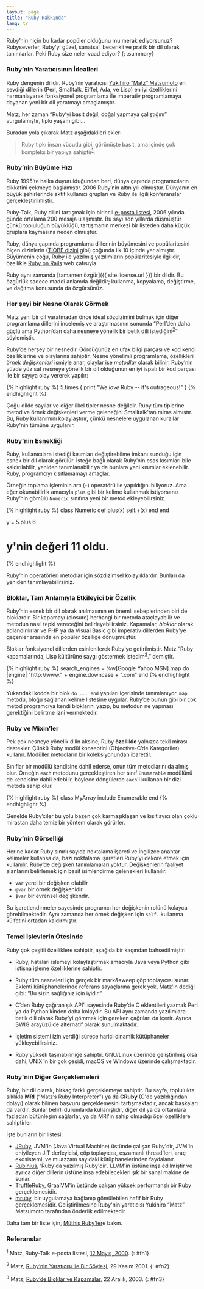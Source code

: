 ```yaml
---
layout: page
title: "Ruby Hakkında"
lang: tr
---
```


Ruby’nin niçin bu kadar popüler olduğunu mu merak ediyorsunuz?
Rubyseverler, Ruby’yi güzel, sanatsal, becerikli ve pratik bir dil
olarak tanımlarlar. Peki Ruby size neler vaad ediyor?
{: .summary}

### Ruby’nin Yaratıcısının İdealleri

Ruby dengenin dilidir. Ruby’nin yaratıcısı [Yukihiro “Matz”
Matsumoto][matz] en sevdiği dillerin (Perl, Smalltalk, Eiffel, Ada, ve
Lisp) en iyi özelliklerini harmanlayarak fonksiyonel programlama ile
imperativ programlamaya dayanan yeni bir dil yaratmayı amaçlamıştır.

Matz, her zaman “Ruby’yi basit değil, doğal yapmaya çalıştığını”
vurgulamıştır, tıpkı yaşam gibi…

Buradan yola çıkarak Matz aşağıdakileri ekler:

> Ruby tıpkı insan vücudu gibi, görünüşte basit, ama içinde çok kompleks
> bir yapıya sahiptir<sup>[1](#fn1)</sup>.

### Ruby’nin Büyüme Hızı

Ruby 1995’te halka duyurulduğundan beri, dünya çapında programcıların
dikkatini çekmeye başlamıştır. 2006 Ruby’nin altın yılı olmuştur.
Dünyanın en büyük şehirlerinde aktif kullanıcı grupları ve Ruby ile
ilgili konferanslar gerçekleştirilmiştir.

Ruby-Talk, Ruby dilini tartışmak için birincil [e-posta listesi](/tr/community/mailing-lists/), 2006 yılında günde ortalama 200 mesaja ulaşmıştır.
Bu sayı son yıllarda düşmüştür çünkü topluluğun büyüklüğü, tartışmanın merkezi bir listeden daha küçük gruplara kaymasına neden olmuştur.

Ruby, dünya çapında programlama dillerinin büyümesini ve popülaritesini ölçen dizinlerin ([TIOBE dizini][tiobe] gibi) çoğunda ilk 10 içinde yer almıştır.
Büyümenin çoğu, Ruby ile yazılmış yazılımların popülaritesiyle ilgilidir, özellikle [Ruby on Rails][ror] web çatısıyla.

Ruby aynı zamanda [tamamen özgür]({{ site.license.url }}) bir dildir.
Bu özgürlük sadece maddi anlamda değildir; kullanma, kopyalama, değiştirme, ve dağıtma konusunda da özgürsünüz.

### Her şeyi bir Nesne Olarak Görmek

Matz yeni bir dil yaratmadan önce ideal sözdizimini bulmak için diğer
programlama dillerini incelemiş ve araştırmasının sonunda “Perl’den daha
güçlü ama Python’dan daha nesneye yönelik bir betik
dili istediğini<sup>[2](#fn2)</sup>” söylemiştir.

Ruby’de herşey bir nesnedir. Gördüğünüz en ufak bilgi parçası ve kod kendi özelliklerine ve olaylarına sahiptir.
Nesne yönelimli programlama, özellikleri *örnek değişkenleri* ismiyle anar, olaylar ise *metodlar* olarak bilinir.
Ruby’nin yüzde yüz saf nesneye yönelik bir dil olduğunun en iyi ispatı bir kod parçası ile bir sayıya olay vererek yapılır:

{% highlight ruby %}
5.times { print "We *love* Ruby -- it's outrageous!" }
{% endhighlight %}

Çoğu dilde sayılar ve diğer ilkel tipler nesne değildir.
Ruby tüm tiplerine metod ve örnek değişkenleri verme geleneğini Smalltalk’tan miras almıştır.
Bu, Ruby kullanımını kolaylaştırır, çünkü nesnelere uygulanan kurallar Ruby'nin tümüne uygulanır.

### Ruby'nin Esnekliği

Ruby, kullanıcılara istediği kısımları değiştirebilme imkanı sunduğu için esnek bir dil olarak görülür.
İsteğe bağlı olarak Ruby’nin esas kısımları bile kaldırılabilir, yeniden tanımlanabilir ya da bunlara yeni kısımlar eklenebilir.
Ruby, programcıyı kısıtlamamayı amaçlar.

Örneğin toplama işleminin artı (`+`) operatörü ile yapıldığını
biliyoruz. Ama eğer okunabilirlik amacıyla `plus` gibi bir kelime
kullanmak istiyorsanız Ruby’nin gömülü `Numeric` sınıfına yeni bir metod
ekleyebilirsiniz.

{% highlight ruby %}
class Numeric
  def plus(x)
    self.+(x)
  end
end

y = 5.plus 6
# y'nin değeri 11 oldu.
{% endhighlight %}

Ruby’nin operatörleri metodlar için sözdizimsel kolaylıklardır.
Bunları da yeniden tanımlayabilirsiniz.

### Bloklar, Tam Anlamıyla Etkileyici bir Özellik

Ruby’nin esnek bir dil olarak anılmasının en önemli sebeplerinden biri
de bloklardır. Bir kapamayı (closure) herhangi bir metoda ataçlayabilir
ve metodun nasıl tepki vereceğini belirleyebilirsiniz. Kapamalar,
*bloklar* olarak adlandırılırlar ve PHP ya da Visual Basic gibi
imperativ dillerden Ruby’ye geçenler arasında en popüler özelliğe
dönüşmüştür.

Bloklar fonksiyonel dillerden esinlenilerek Ruby’ye getirilmiştir. Matz
“Ruby kapamalarında, Lisp kültürüne saygı göstermek
istedim<sup>[3](#fn3)</sup>.” demiştir.

{% highlight ruby %}
search_engines =
  %w[Google Yahoo MSN].map do |engine|
    "http://www." + engine.downcase + ".com"
  end
{% endhighlight %}

Yukarıdaki kodda bir blok `do ... end` yapıları içerisinde tanımlanıyor.
`map` metodu, bloğu sağlanan kelime listesine uygular.
Ruby’de bunun gibi bir çok metod programcıya kendi bloklarını yazıp, bu metodun ne yapması gerektiğini belirtme izni vermektedir.

### Ruby ve Mixin’ler

Pek çok nesneye yönelik dilin aksine, Ruby **özellikle** yalnızca tekil
mirası destekler. Çünkü Ruby modül konseptini (Objective-C’de
Kategoriler) kullanır. Modüller metodların bir koleksiyonundan
ibarettir.

Sınıflar bir modülü kendisine dahil ederse, onun tüm metodlarını da
almış olur. Örneğin `each` metodunu gerçekleştiren her sınıf
`Enumerable` modülünü de kendisine dahil edebilir, böylece döngülerde
`each`'i kullanan bir dizi metoda sahip olur.

{% highlight ruby %}
class MyArray
  include Enumerable
end
{% endhighlight %}

Genelde Ruby’ciler bu yolu bazen çok karmaşıklaşan ve kısıtlayıcı olan
çoklu mirastan daha temiz bir yöntem olarak görürler.

### Ruby’nin Görselliği

Her ne kadar Ruby sınırlı sayıda noktalama işareti ve İngilizce anahtar
kelimeler kullansa da, bazı noktalama işaretleri Ruby’yi dekore etmek
için kullanılır. Ruby’de değişken tanımlamaları yoktur. Değişkenlerin
faaliyet alanlarını belirlemek için basit isimlendirme gelenekleri
kullanılır.

* `var` yerel bir değişken olabilir
* `@var` bir örnek değişkenidir.
* `$var` bir evrensel değişkendir.

Bu işaretlendirmeler sayesinde programcı her değişkenin rolünü kolayca
görebilmektedir. Aynı zamanda her örnek değişken için `self.` kullanma
külfetini ortadan kaldırmıştır.

### Temel İşlevlerin Ötesinde

Ruby çok çeşitli özelliklere sahiptir, aşağıda bir kaçından
bahsedilmiştir:

* Ruby, hataları işlemeyi kolaylaştırmak amacıyla Java veya Python
  gibi istisna işleme özelliklerine sahiptir.

* Ruby tüm nesneleri için gerçek bir mark&amp;sweep çöp toplayıcısı
  sunar. Eklenti kütüphanelerinde referans sayaçlarına gerek yok,
  Matz’ın dediği gibi: “Bu sizin sağlığınız için iyidir.”

* C’den Ruby çağıran şık API’ı sayesinde Ruby’de C eklentileri yazmak
  Perl ya da Python’kinden daha kolaydır. Bu API aynı zamanda yazılımlara
  betik dili olarak Ruby’yi gömmek için gereken çağrıları da içerir.
  Ayrıca SWIG arayüzü de alternatif olarak sunulmaktadır.

* İşletim sistemi izin verdiği sürece harici dinamik kütüphaneler
  yükleyebilirsiniz.

* Ruby yüksek taşınabilirliğe sahiptir. GNU/Linux üzerinde geliştirilmiş
  olsa dahi, UNIX’in bir çok çeşidi, macOS ve Windows üzerinde çalışmaktadır.

### Ruby'nin Diğer Gerçeklemeleri

Ruby, bir dil olarak, birkaç farklı gerçeklemeye sahiptir.
Bu sayfa, toplulukta sıklıkla **MRI** (“Matz’s Ruby Interpreter”) ya da **CRuby** (C'de yazıldığından dolayı) olarak bilinen başvuru gerçeklemesini tartışmaktadır, ancak başkaları da vardır.
Bunlar belirli durumlarda kullanışlıdır, diğer dil ya da ortamlara fazladan bütünleşim sağlarlar, ya da MRI'ın sahip olmadığı özel özelliklere sahiptirler.

İşte bunların bir listesi:

* [JRuby][jruby], JVM'in (Java Virtual Machine) üstünde çalışan Ruby'dir, JVM'in eniyileyen JIT derleyicisi, çöp toplayıcısı, eşzamanlı thread'leri, araç ekosistemi, ve muazzam sayıdaki kütüphanelerinden faydalanır.
* [Rubinius][rubinius], ‘Ruby'da yazılmış Ruby'dir’.
  LLVM'in üstüne inşa edilmiştir ve ayrıca diğer dillerin üstüne inşa edebilecekleri şık bir sanal makine de sunar.
* [TruffleRuby][truffleruby], GraalVM'in üstünde çalışan yüksek performanslı bir Ruby gerçeklemesidir.
* [mruby][mruby], bir uygulamaya bağlanıp gömülebilen hafif bir Ruby gerçeklemesidir.
  Geliştirilmesine Ruby'nin yaratıcısı Yukihiro “Matz” Matsumoto tarafından önderlik edilmektedir.

Daha tam bir liste için, [Müthiş Ruby'ler][awesome-rubies]e bakın.

### Referanslar

<sup>1</sup> Matz, Ruby-Talk e-posta listesi, [12 Mayıs, 2000][blade].
{: #fn1}

<sup>2</sup> Matz, [Ruby’nin Yaratıcısı İle Bir Söyleşi][linuxdevcenter], 29 Kasım 2001.
{: #fn2}

<sup>3</sup> Matz, [Ruby’de Bloklar ve Kapamalar][artima], 22 Aralık, 2003.
{: #fn3}



[matz]: http://www.rubyist.net/~matz/
[blade]: https://blade.ruby-lang.org/ruby-talk/2773
[ror]: http://rubyonrails.org/
[linuxdevcenter]: http://www.linuxdevcenter.com/pub/a/linux/2001/11/29/ruby.html
[artima]: http://www.artima.com/intv/closures2.html
[tiobe]: http://www.tiobe.com/index.php/content/paperinfo/tpci/index.html
[jruby]: http://jruby.org
[rubinius]: https://github.com/rubinius/rubinius
[truffleruby]: https://github.com/oracle/truffleruby
[mruby]: http://www.mruby.org/
[awesome-rubies]: https://github.com/planetruby/awesome-rubies
